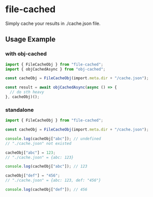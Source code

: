 # file-cached

Simply cache your results in ./cache.json file.

## Usage Example

### with obj-cached

```typescript
import { FileCacheObj } from "file-cached";
import { objCachedAsync } from "obj-cached";

const cacheObj = FileCacheObj(import.meta.dir + "/cache.json");

const result = await objCachedAsync(async () => {
  // do sth heavy
}, cacheObj)();
```

### standalone

```typescript
import { FileCacheObj } from "file-cached";

const cacheObj = FileCacheObj(import.meta.dir + "/cache.json");

console.log(cacheObj["abc"]); // undefined
// "./cache.json" not existed

cacheObj["abc"] = 123;
// "./cache.json" = {abc: 123}

console.log(cacheObj["abc"]); // 123

cacheObj["def"] = "456";
// "./cache.json" = {abc: 123, def: "456"}

console.log(cacheObj["def"]); // 456
```

